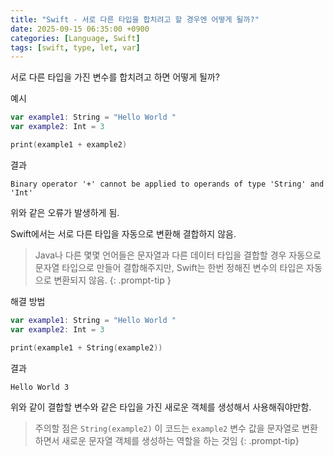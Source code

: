 ```yaml
---
title: "Swift - 서로 다른 타입을 합치려고 할 경우엔 어떻게 될까?"
date: 2025-09-15 06:35:00 +0900
categories: [Language, Swift]
tags: [swift, type, let, var]
---
```


서로 다른 타입을 가진 변수를 합치려고 하면 어떻게 될까?

예시
```swift
var example1: String = "Hello World "
var example2: Int = 3

print(example1 + example2)
```

결과
```
Binary operator '+' cannot be applied to operands of type 'String' and 'Int'
```

위와 같은 오류가 발생하게 됨.

Swift에서는 서로 다른 타입을 자동으로 변환해 결합하지 않음.

> Java나 다른 몇몇 언어들은 문자열과 다른 데이터 타입을 결합할 경우 자동으로 문자열 타입으로 만들어 결합해주지만, Swift는 한번 정해진 변수의 타입은 자동으로 변환되지 않음.
{: .prompt-tip }

해결 방법
```swift
var example1: String = "Hello World "
var example2: Int = 3

print(example1 + String(example2))
```

결과
```
Hello World 3
```

위와 같이 결합할 변수와 같은 타입을 가진 새로운 객체를 생성해서 사용해줘야만함.

> 주의할 점은 `String(example2)` 이 코드는 `example2` 변수 값을 문자열로 변환하면서 새로운 문자열 객체를 생성하는 역할을 하는 것임
{: .prompt-tip}